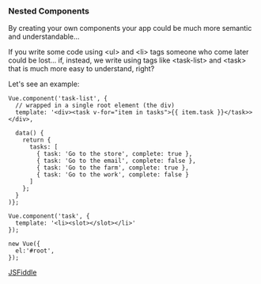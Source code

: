 ### Nested Components

By creating your own components your app could be much more semantic and understandable...

If  you write some code using &lt;ul&gt; and &lt;li&gt; tags someone who come later could be lost... if, instead, we write using tags like &lt;task-list&gt; and &lt;task&gt; that is much more easy to understand, right?

Let's see an example:

```
Vue.component('task-list', {
  // wrapped in a single root element (the div)
  template: '<div><task v-for="item in tasks">{{ item.task }}</task>></div>,

  data() {
    return {
      tasks: [
        { task: 'Go to the store', complete: true },
        { task: 'Go to the email', complete: false },
        { task: 'Go to the farm', complete: true },
        { task: 'Go to the work', complete: false }
      ]
    };
  }
)};

Vue.component('task', {
  template: '<li><slot></slot></li>'
});

new Vue({
  el:'#root',
});
```

[JSFiddle](https://jsfiddle.net/CruzJT/uyL0kxvm/2/)

